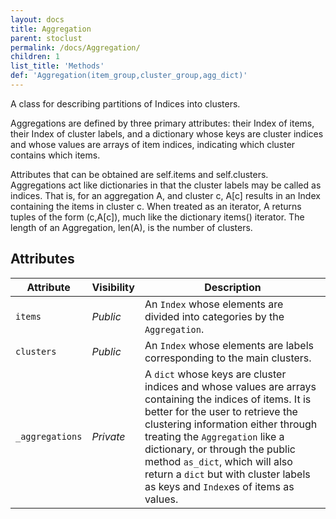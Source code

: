 ```yaml
---
layout: docs
title: Aggregation
parent: stoclust
permalink: /docs/Aggregation/
children: 1
list_title: 'Methods'
def: 'Aggregation(item_group,cluster_group,agg_dict)'
---
```


A class for describing partitions of Indices into clusters.

Aggregations are defined by three primary attributes:
their Index of items, their Index of cluster labels,
and a dictionary whose keys are cluster indices and whose
values are arrays of item indices, indicating which cluster
contains which items.

Attributes that can be obtained are self.items and self.clusters.
Aggregations act like dictionaries in that the cluster labels
may be called as indices. That is, for an aggregation A, and cluster c,
A[c] results in an Index containing the items in cluster c.
When treated as an iterator, A returns tuples of the form (c,A[c]),
much like the dictionary items() iterator.
The length of an Aggregation, len(A), is the number of clusters.

## Attributes

| Attribute | Visibility | Description |
| --- | --- | --- |
| `items` | *Public* | An `Index` whose elements are divided into categories by the `Aggregation`. |
| `clusters` | *Public* | An `Index` whose elements are labels corresponding to the main clusters. |
| `_aggregations` | *Private* | A `dict` whose keys are cluster indices and whose values are arrays containing the indices of items. It is better for the user to retrieve the clustering information either through treating the `Aggregation` like a dictionary, or through the public method `as_dict`, which will also return a `dict` but with cluster labels as keys and `Index`es of items as values.|